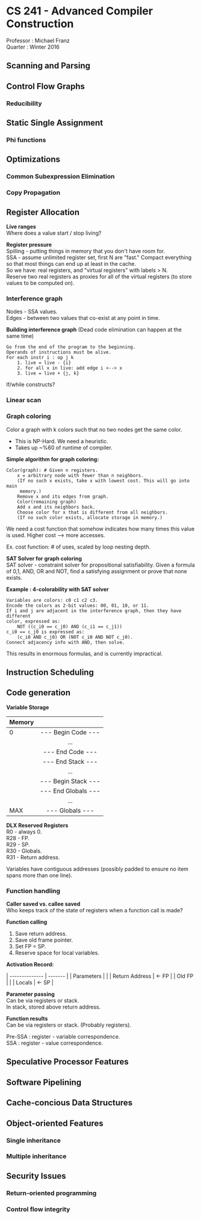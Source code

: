 # CS 241 - Advanced Compiler Construction
Professor : Michael Franz  
Quarter   : Winter 2016  

## Scanning and Parsing

## Control Flow Graphs
### Reducibility

## Static Single Assignment
### Phi functions

## Optimizations
### Common Subexpression Elimination
### Copy Propagation

## Register Allocation
**Live ranges**  
Where does a value start / stop living?

**Register pressure**  
Spilling - putting things in memory that you don't have room for.  
SSA - assume unlimited register set, first N are "fast." Compact everything
so that most things can end up at least in the cache.  
So we have: real registers, and "virtual registers" with labels > N.  
Reserve two real registers as proxies for all of the virtual registers (to
store values to be computed on).

### Interference graph
Nodes - SSA values.  
Edges - between two values that co-exist at any point in time.

**Building interference graph**
(Dead code elimination can happen at the same time)  
```
Go from the end of the program to the beginning.
Operands of instructions must be alive.
For each instr i : op j k
	1. live = live - {i}
	2. for all x in live: add edge i <--> x
	3. live = live + {j, k}
```
If/while constructs?

### Linear scan

### Graph coloring
Color a graph with k colors such that no two nodes get the same color.
- This is NP-Hard. We need a heuristic.
- Takes up ~%60 of runtime of compiler.

**Simple algorithm for graph coloring:**  
```
Color(graph): # Given n registers.
	x = arbitrary node with fewer than n neighbors.
	(If no such x exists, take x with lowest cost. This will go into main
	 memory.)
	Remove x and its edges from graph.
	Color(remaining graph)
	Add x and its neighbors back.
	Choose color for x that is different from all neighbors.
	(If no such color exists, allocate storage in memory.)
```
We need a cost function that somehow indicates how many times this value is
used. Higher cost --> more accesses.

Ex. cost function: # of uses, scaled by loop nesting depth.

**SAT Solver for graph coloring**  
SAT solver - constraint solver for propositional satisfiability. 
Given a formula of 0,1, AND, OR and NOT, find a satisfying assignment or
prove that none exists.   

**Example : 4-colorability with SAT solver**  
```
Variables are colors: c0 c1 c2 c3.  
Encode the colors as 2-bit values: 00, 01, 10, or 11.  
If i and j are adjacent in the interference graph, then they have different
color, expressed as:
	NOT ((c_i0 == c_j0) AND (c_i1 == c_j1))
c_i0 == c_j0 is expressed as:
	(c_i0 AND c_j0) OR (NOT c_i0 AND NOT c_j0).
Connect adjacency info with AND, then solve.
```
This results in enormous formulas, and is currently impractical.

## Instruction Scheduling

## Code generation
**Variable Storage**  

| Memory  |                       |
|:--------|:---------------------:|
| 0       | --- Begin Code  ---   |
|         | ... 		  |
|         | --- End Code    ---   | 
|         | --- End Stack   ---   | 
|         | ...                   |  
|         | --- Begin Stack ---   |  
|         | --- End Globals ---   | 
|         | ...                   |   
| MAX     | --- Globals     ---   |  

**DLX Reserved Registers**    
R0  - always 0.  
R28 - FP.  
R29 - SP.  
R30 - Globals.  
R31 - Return address.  

Variables have contiguous addresses (possibly padded to ensure no item spans
more than one line).

### Function handling
**Caller saved vs. callee saved**  
Who keeps track of the state of registers when a function call is made?

**Function calling**  

1. Save return address.
2. Save old frame pointer.
3. Set FP = SP.
4. Reserve space for local variables.

**Activation Record:**  

| -------------- | ------- |
| Parameters     |         |
| Return Address | <- FP   |
| Old FP         |         |
| Locals         | <- SP   |


**Parameter passing**  
Can be via registers or stack.  
In stack, stored above return address.

**Function results**  
Can be via registers or stack. (Probably registers).  

Pre-SSA : register - variable correspondence.   
SSA : register - value correspondence.

## Speculative Processor Features

## Software Pipelining

## Cache-concious Data Structures

## Object-oriented Features
### Single inheritance
### Multiple inheritance

## Security Issues
### Return-oriented programming
### Control flow integrity
